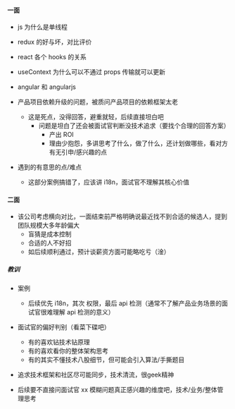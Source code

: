 #### 一面

- js 为什么是单线程

- redux 的好与坏，对比评价

- react 各个 hooks 的关系

- useContext 为什么可以不通过 props 传输就可以更新

- angular 和 angularjs

- 产品项目依赖升级的问题，被质问产品项目的依赖框架太老

  - 这是死点，没得回答，避重就轻，后续直接坦白吧
    - 问题是坦白了还会被面试官判断没技术追求（要找个合理的回答方案）
      - 产出 ROI
      - 理由少抱怨，多讲思考了什么，做了什么，还计划做哪些，看对方有无引申/感兴趣的点

- 遇到的有意思的点/难点
  - 这部分案例搞错了，应该讲 i18n，面试官不理解其核心价值

#### 二面
- 该公司考虑横向对比，一面结束前严格明确说最近找不到合适的候选人，提到团队规模大多年龄偏大
  - 盲猜是成本控制
  - 合适的人不好招
  - 如后续顺利通过，预计谈薪资方面可能略吃亏（淦）

##### 教训

- 案例

  - 后续优先 i18n，其次 权限，最后 api 检测（通常不了解产品业务场景的面试官很难理解 api 检测的意义）

- 面试官的偏好判别（看菜下碟吧）
  - 有的喜欢钻技术钻原理
  - 有的喜欢看你的整体架构思考
  - 有的其实不懂技术八股细节，但可能会引入算法/手撕题目

- 追求技术框架和社区尽可能同步，技术清流，很geek精神

- 后续要不直接问面试官 xx 模糊问题真正感兴趣的维度吧，技术/业务/整体管理思考